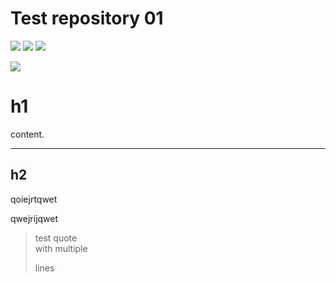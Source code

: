 # Test repository 01

[![](https://github.com/gpwaob92679/NCU-calculus-website-mirror/actions/workflows/clone.yml/badge.svg)](https://github.com/gpwaob92679/NCU-calculus-website-mirror/actions/workflows/clone.yml)
[![](https://img.shields.io/endpoint?url=https%3A%2F%2Fraw.githubusercontent.com%2Fgpwaob92679%2Ftest01%2Finfo%2Ftimestamp.json)](/#)
[![](https://img.shields.io/endpoint?url=https%3A%2F%2Fraw.githubusercontent.com%2Fgpwaob92679%2Ftest01%2Finfo%2Fchanges.json)](/#)

[![](https://github.com/gpwaob92679/NCU-calculus-website-mirror/actions/workflows/pages.yml/badge.svg)](https://github.com/gpwaob92679/NCU-calculus-website-mirror/actions/workflows/pages.yml)



# h1

content.

---

## h2



qoiejrtqwet


qwejrijqwet



> test quote  
> with
> multiple  
> 
> lines  


